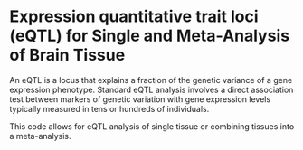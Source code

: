 # Expression quantitative trait loci (eQTL) for Single and Meta-Analysis of Brain Tissue 
       
An eQTL is a locus that explains a fraction of the genetic variance of a gene expression phenotype. Standard eQTL analysis involves a direct association test between markers of genetic variation with gene expression levels typically measured in tens or hundreds of individuals.           
    
This code allows for eQTL analysis of single tissue or combining tissues into a meta-analysis.                       
  
     
         
   
  
  
 
